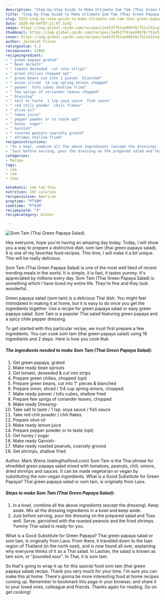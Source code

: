 ```yaml
---
description: "Step-by-Step Guide to Make Ultimate Som Tam (Thai Green Papaya Salad)"
title: "Step-by-Step Guide to Make Ultimate Som Tam (Thai Green Papaya Salad)"
slug: 5323-step-by-step-guide-to-make-ultimate-som-tam-thai-green-papaya-salad
date: 2020-08-04T07:21:07.514Z
image: https://img-global.cpcdn.com/recipes/1e453f761ae09bf8/751x532cq70/som-tam-thai-green-papaya-salad-recipe-main-photo.jpg
thumbnail: https://img-global.cpcdn.com/recipes/1e453f761ae09bf8/751x532cq70/som-tam-thai-green-papaya-salad-recipe-main-photo.jpg
cover: https://img-global.cpcdn.com/recipes/1e453f761ae09bf8/751x532cq70/som-tam-thai-green-papaya-salad-recipe-main-photo.jpg
author: Jeremiah Flores
ratingvalue: 4.3
reviewcount: 43885
recipeingredient:
- " green papaya grated"
- " bean sprouts"
- " tomato deseeded  cut into strips"
- " green chilies chopped opt"
- " green beans cut into 1 pieces  blanched"
- " onion sliced  14 cup spring onions chopped"
- " paneer  tofu cubes shallow fried"
- " few sprigs of coriander leaves chopped"
- " Dressing"
- " salt to taste  1 tsp soya sauce  fish sauce"
- " red chili powder  chili flakes"
- " olive oil"
- " lemon juice"
- " pepper powder or to taste opt"
- " honey  sugar"
- " Garnish"
- " roasted peanuts coarsely ground"
- " shrimps shallow fried"
recipeinstructions:
- "In a bowl, combine all the above ingredients (except the dressing). Keep aside. Mix all the dressing ingredients in a bowl and keep aside."
- "Just before serving, pour the dressing on the prepared salad and Toss well. Serve, garnished with the roasted peanuts and the fried shrimps. Yummy Thai salad is ready for you."
categories:
- Recipe
tags:
- som
- tam
- thai

katakunci: som tam thai 
nutrition: 207 calories
recipecuisine: American
preptime: "PT30M"
cooktime: "PT43M"
recipeyield: "4"
recipecategory: Dinner

---
```



![Som Tam (Thai Green Papaya Salad)](https://img-global.cpcdn.com/recipes/1e453f761ae09bf8/751x532cq70/som-tam-thai-green-papaya-salad-recipe-main-photo.jpg)

Hey everyone, hope you're having an amazing day today. Today, I will show you a way to prepare a distinctive dish, som tam (thai green papaya salad). It is one of my favorites food recipes. This time, I will make it a bit unique. This will be really delicious.

Som Tam (Thai Green Papaya Salad) is one of the most well liked of recent trending meals in the world. It is simple, it is fast, it tastes yummy. It's appreciated by millions every day. Som Tam (Thai Green Papaya Salad) is something which I have loved my entire life. They're fine and they look wonderful.

Green papaya salad (som tam) is a delicious Thai dish. You might feel intimidated in making it at home, but it is easy to do once you get the ingredients together. Use a recipe for green papaya salad or easy green papaya salad. Som Tam is a popular Thai salad featuring green papaya and a spicy chile pepper dressing.


To get started with this particular recipe, we must first prepare a few ingredients. You can cook som tam (thai green papaya salad) using 18 ingredients and 2 steps. Here is how you cook that.

<!--inarticleads1-->

##### The ingredients needed to make Som Tam (Thai Green Papaya Salad):

1. Get  green papaya, grated
1. Make ready  bean sprouts
1. Get  tomato, deseeded &amp; cut into strips
1. Prepare  green chilies, chopped (opt)
1. Prepare  green beans, cut into 1&#34; pieces &amp; blanched
1. Prepare  onion, sliced / 1/4 cup spring onions, chopped
1. Make ready  paneer / tofu cubes, shallow fried
1. Prepare  few sprigs of coriander leaves, chopped
1. Make ready  Dressing-
1. Take  salt to taste / 1 tsp. soya sauce / fish sauce
1. Take  red chili powder / chili flakes
1. Prepare  olive oil
1. Make ready  lemon juice
1. Prepare  pepper powder or to taste (opt)
1. Get  honey / sugar
1. Make ready  Garnish-
1. Make ready  roasted peanuts, coarsely ground
1. Get  shrimps, shallow fried


Author: Mark Wiens (eatingthaifood.com) Som Tam is the Thai phrase for shredded green papaya salad mixed with tomatoes, peanuts, chili, onions, dried shrimps and sauces. It can be made vegetarian or vegan by substituting the non-vegan ingredients. What is a Good Substitute for Green Papaya? Thai green papaya salad or som tam, is originally from Laos. 

<!--inarticleads2-->

##### Steps to make Som Tam (Thai Green Papaya Salad):

1. In a bowl, combine all the above ingredients (except the dressing). Keep aside. Mix all the dressing ingredients in a bowl and keep aside.
1. Just before serving, pour the dressing on the prepared salad and Toss well. Serve, garnished with the roasted peanuts and the fried shrimps. Yummy Thai salad is ready for you.


What is a Good Substitute for Green Papaya? Thai green papaya salad or som tam, is originally from Laos. From there, it travelled down to the Isan region of Thailand (in the north east), and is now found all over, explaining why everyone thinks of it as a Thai salad. In Laotian, the salad is known as tam som, or &#34;pounded sour&#34;. In Thai, it is som tam. 

So that's going to wrap it up for this special food som tam (thai green papaya salad) recipe. Thank you very much for your time. I'm sure you can make this at home. There's gonna be more interesting food at home recipes coming up. Remember to bookmark this page in your browser, and share it to your loved ones, colleague and friends. Thanks again for reading. Go on get cooking!
